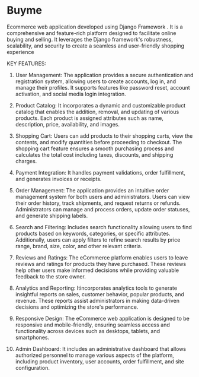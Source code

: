 # Buyme
Ecommerce web application developed using Django  Framework . It is a comprehensive and feature-rich platform designed to facilitate online buying and selling. 
It leverages the Django framework's robustness, scalability, and security to create a seamless and user-friendly shopping experience


KEY FEATURES:
1. User Management: The application provides a secure authentication and registration system, allowing users to create accounts, log in, and manage their profiles. It supports features like password reset, account activation, and social media login integration.

2. Product Catalog: It incorporates a dynamic and customizable product catalog that enables the addition, removal, and updating of various products. Each product is assigned attributes such as name, description, price, availability, and images.

3. Shopping Cart: Users can add products to their shopping carts, view the contents, and modify quantities before proceeding to checkout. The shopping cart feature ensures a smooth purchasing process and calculates the total cost including taxes, discounts, and shipping charges.

4. Payment Integration: It handles payment validations, order fulfillment, and generates invoices or receipts.

5. Order Management: The application provides an intuitive order management system for both users and administrators. Users can view their order history, track shipments, and request returns or refunds. Administrators can manage and process orders, update order statuses, and generate shipping labels.

6. Search and Filtering: Includes search functionality allowing users to find products based on keywords, categories, or specific attributes. Additionally, users can apply filters to refine search results by price range, brand, size, color, and other relevant criteria.

7. Reviews and Ratings: The eCommerce platform enables users to leave reviews and ratings for products they have purchased. These reviews help other users make informed decisions while providing valuable feedback to the store owner.

8. Analytics and Reporting: Itincorporates analytics tools to generate insightful reports on sales, customer behavior, popular products, and revenue. These reports assist administrators in making data-driven decisions and optimizing the store's performance.

9. Responsive Design: The eCommerce web application is designed to be responsive and mobile-friendly, ensuring seamless access and functionality across devices such as desktops, tablets, and smartphones.

10. Admin Dashboard: It includes an administrative dashboard that allows authorized personnel to manage various aspects of the platform, including product inventory, user accounts, order fulfillment, and site configuration.

